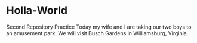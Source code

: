 # Holla-World
Second Repository Practice
Today my wife and I are taking our two boys to an amusement park.
We will visit Busch Gardens in Williamsburg, Virginia.
